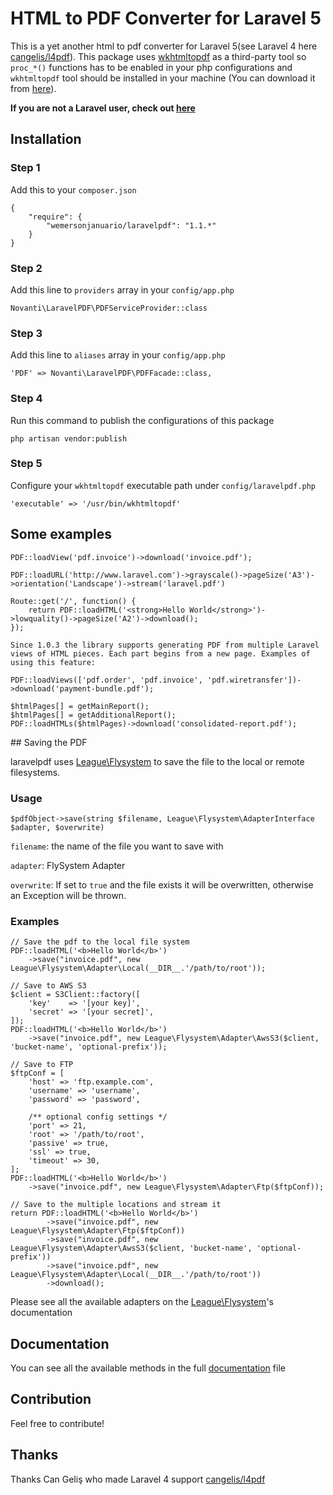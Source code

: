 # HTML to PDF Converter for Laravel 5


This is a yet another html to pdf converter for Laravel 5(see Laravel 4 here [cangelis/l4pdf](https://github.com/cangelis/l4pdf)). This package uses [wkhtmltopdf](https://github.com/antialize/wkhtmltopdf) as a third-party tool so `proc_*()` functions has to be enabled in your php configurations and `wkhtmltopdf` tool should be installed in your machine (You can download it from [here](https://code.google.com/p/wkhtmltopdf/downloads/list)).

**If you are not a Laravel user, check out [here](https://github.com/wemersonjanuario/php-pdf)**

## Installation

### Step 1

Add this to your `composer.json`
    
    {
        "require": {            
            "wemersonjanuario/laravelpdf": "1.1.*"
        }
    }

### Step 2

Add this line to `providers` array in your `config/app.php`

    Novanti\LaravelPDF\PDFServiceProvider::class

### Step 3

Add this line to `aliases` array in your `config/app.php`

    'PDF' => Novanti\LaravelPDF\PDFFacade::class,

### Step 4

Run this command to publish the configurations of this package

    php artisan vendor:publish

### Step 5

Configure your `wkhtmltopdf` executable path under `config/laravelpdf.php`

    'executable' => '/usr/bin/wkhtmltopdf'

## Some examples

    PDF::loadView('pdf.invoice')->download('invoice.pdf');

    PDF::loadURL('http://www.laravel.com')->grayscale()->pageSize('A3')->orientation('Landscape')->stream('laravel.pdf')

    Route::get('/', function() {
        return PDF::loadHTML('<strong>Hello World</strong>')->lowquality()->pageSize('A2')->download();
    });

    Since 1.0.3 the library supports generating PDF from multiple Laravel views of HTML pieces. Each part begins from a new page. Examples of using this feature:

    PDF::loadViews(['pdf.order', 'pdf.invoice', 'pdf.wiretransfer'])->download('payment-bundle.pdf');

    $htmlPages[] = getMainReport();
    $htmlPages[] = getAdditionalReport();
    PDF::loadHTMLs($htmlPages)->download('consolidated-report.pdf');

## Saving the PDF

laravelpdf uses [League\Flysystem](https://github.com/thephpleague/flysystem) to save the file to the local or remote filesystems.

### Usage

    $pdfObject->save(string $filename, League\Flysystem\AdapterInterface $adapter, $overwrite)

`filename`: the name of the file you want to save with

`adapter`: FlySystem Adapter

`overwrite`: If set to `true` and the file exists it will be overwritten, otherwise an Exception will be thrown.

### Examples

    // Save the pdf to the local file system
    PDF::loadHTML('<b>Hello World</b>')
        ->save("invoice.pdf", new League\Flysystem\Adapter\Local(__DIR__.'/path/to/root'));

    // Save to AWS S3
    $client = S3Client::factory([
        'key'    => '[your key]',
        'secret' => '[your secret]',
    ]);
    PDF::loadHTML('<b>Hello World</b>')
        ->save("invoice.pdf", new League\Flysystem\Adapter\AwsS3($client, 'bucket-name', 'optional-prefix'));

    // Save to FTP
    $ftpConf = [
        'host' => 'ftp.example.com',
        'username' => 'username',
        'password' => 'password',

        /** optional config settings */
        'port' => 21,
        'root' => '/path/to/root',
        'passive' => true,
        'ssl' => true,
        'timeout' => 30,
    ];
    PDF::loadHTML('<b>Hello World</b>')
        ->save("invoice.pdf", new League\Flysystem\Adapter\Ftp($ftpConf));

    // Save to the multiple locations and stream it
    return PDF::loadHTML('<b>Hello World</b>')
            ->save("invoice.pdf", new League\Flysystem\Adapter\Ftp($ftpConf))
            ->save("invoice.pdf", new League\Flysystem\Adapter\AwsS3($client, 'bucket-name', 'optional-prefix'))
            ->save("invoice.pdf", new League\Flysystem\Adapter\Local(__DIR__.'/path/to/root'))
            ->download();

Please see all the available adapters on the [League\Flysystem](https://github.com/thephpleague/flysystem)'s documentation

## Documentation

You can see all the available methods in the full [documentation](https://github.com/wemersonjanuario/laravelpdf/blob/master/DOCUMENTATION.md) file

## Contribution

Feel free to contribute!

## Thanks
Thanks Can Geliş who made Laravel 4 support [cangelis/l4pdf](https://github.com/cangelis/l4pdf)
